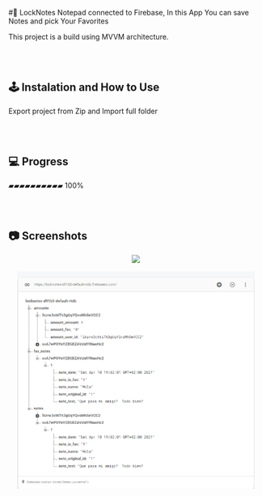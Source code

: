 ﻿#📓 LockNotes
Notepad connected to Firebase,
In this App You can save Notes and pick Your Favorites


This project is a build using MVVM architecture.


<br /><br/>
## 🕹️ Instalation and How to Use
Export project from Zip and Import full folder


<br /><br/>


## 💻 Progress

▰▰▰▰▰▰▰▰▰▰ 100%



<br /><br/>
## 📷 Screenshots

<p align="center">
 <img src="gif-1.gif" width="270px">
</p>

<p align="center">
 <img src="firebase.png" width="470px">
</p>

